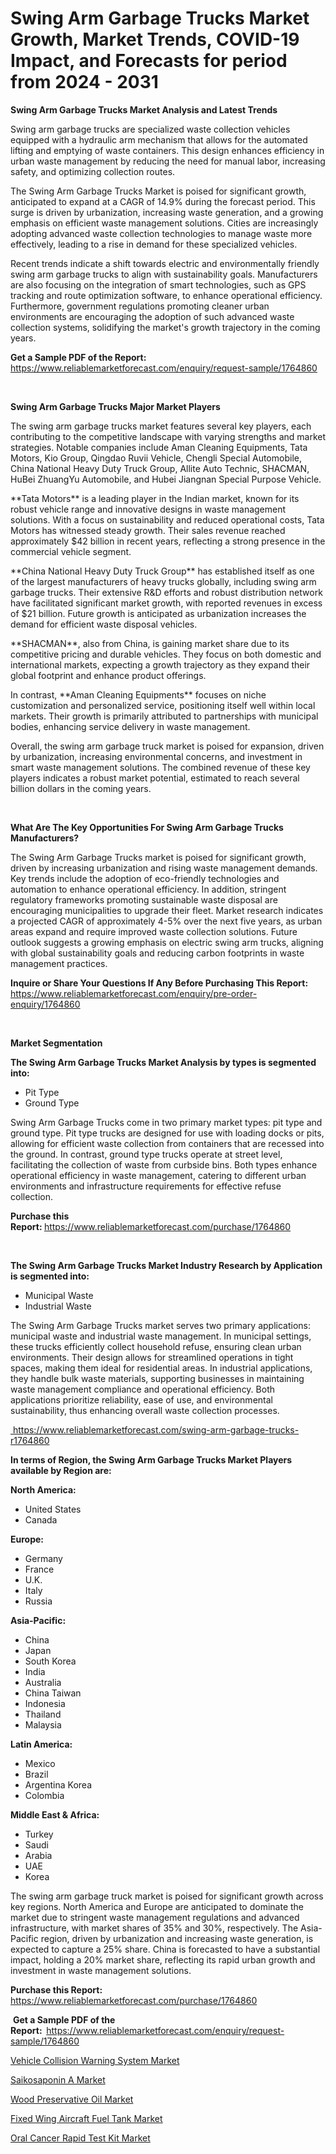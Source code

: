 <p><h1>Swing Arm Garbage Trucks Market Growth, Market Trends, COVID-19 Impact, and Forecasts for period from 2024 - 2031</h1></p><p><strong>Swing Arm Garbage Trucks Market Analysis and Latest Trends</strong></p>
<p><p>Swing arm garbage trucks are specialized waste collection vehicles equipped with a hydraulic arm mechanism that allows for the automated lifting and emptying of waste containers. This design enhances efficiency in urban waste management by reducing the need for manual labor, increasing safety, and optimizing collection routes.</p><p>The Swing Arm Garbage Trucks Market is poised for significant growth, anticipated to expand at a CAGR of 14.9% during the forecast period. This surge is driven by urbanization, increasing waste generation, and a growing emphasis on efficient waste management solutions. Cities are increasingly adopting advanced waste collection technologies to manage waste more effectively, leading to a rise in demand for these specialized vehicles.</p><p>Recent trends indicate a shift towards electric and environmentally friendly swing arm garbage trucks to align with sustainability goals. Manufacturers are also focusing on the integration of smart technologies, such as GPS tracking and route optimization software, to enhance operational efficiency. Furthermore, government regulations promoting cleaner urban environments are encouraging the adoption of such advanced waste collection systems, solidifying the market's growth trajectory in the coming years.</p></p>
<p><strong>Get a Sample PDF of the Report:&nbsp;</strong> <a href="https://www.reliablemarketforecast.com/enquiry/request-sample/1764860?utm_campaign=1170&utm_medium=2&utm_source=Github&utm_content=ia&utm_term=03112024&utm_id=swing-arm-garbage-trucks">https://www.reliablemarketforecast.com/enquiry/request-sample/1764860</a></p>
<p>&nbsp;</p>
<p><strong>Swing Arm Garbage Trucks Major Market Players</strong></p>
<p><p>The swing arm garbage trucks market features several key players, each contributing to the competitive landscape with varying strengths and market strategies. Notable companies include Aman Cleaning Equipments, Tata Motors, Kio Group, Qingdao Ruvii Vehicle, Chengli Special Automobile, China National Heavy Duty Truck Group, Allite Auto Technic, SHACMAN, HuBei ZhuangYu Automobile, and Hubei Jiangnan Special Purpose Vehicle.</p><p>**Tata Motors** is a leading player in the Indian market, known for its robust vehicle range and innovative designs in waste management solutions. With a focus on sustainability and reduced operational costs, Tata Motors has witnessed steady growth. Their sales revenue reached approximately $42 billion in recent years, reflecting a strong presence in the commercial vehicle segment.</p><p>**China National Heavy Duty Truck Group** has established itself as one of the largest manufacturers of heavy trucks globally, including swing arm garbage trucks. Their extensive R&D efforts and robust distribution network have facilitated significant market growth, with reported revenues in excess of $21 billion. Future growth is anticipated as urbanization increases the demand for efficient waste disposal vehicles.</p><p>**SHACMAN**, also from China, is gaining market share due to its competitive pricing and durable vehicles. They focus on both domestic and international markets, expecting a growth trajectory as they expand their global footprint and enhance product offerings.</p><p>In contrast, **Aman Cleaning Equipments** focuses on niche customization and personalized service, positioning itself well within local markets. Their growth is primarily attributed to partnerships with municipal bodies, enhancing service delivery in waste management.</p><p>Overall, the swing arm garbage truck market is poised for expansion, driven by urbanization, increasing environmental concerns, and investment in smart waste management solutions. The combined revenue of these key players indicates a robust market potential, estimated to reach several billion dollars in the coming years.</p></p>
<p>&nbsp;</p>
<p><strong>What Are The Key Opportunities For Swing Arm Garbage Trucks Manufacturers?</strong></p>
<p><p>The Swing Arm Garbage Trucks market is poised for significant growth, driven by increasing urbanization and rising waste management demands. Key trends include the adoption of eco-friendly technologies and automation to enhance operational efficiency. In addition, stringent regulatory frameworks promoting sustainable waste disposal are encouraging municipalities to upgrade their fleet. Market research indicates a projected CAGR of approximately 4-5% over the next five years, as urban areas expand and require improved waste collection solutions. Future outlook suggests a growing emphasis on electric swing arm trucks, aligning with global sustainability goals and reducing carbon footprints in waste management practices.</p></p>
<p><strong>Inquire or Share Your Questions If Any Before Purchasing This Report:</strong> <a href="https://www.reliablemarketforecast.com/enquiry/pre-order-enquiry/1764860?utm_campaign=1170&utm_medium=2&utm_source=Github&utm_content=ia&utm_term=03112024&utm_id=swing-arm-garbage-trucks">https://www.reliablemarketforecast.com/enquiry/pre-order-enquiry/1764860</a></p>
<p>&nbsp;</p>
<p><strong>Market Segmentation</strong></p>
<p><strong>The Swing Arm Garbage Trucks Market Analysis by types is segmented into:</strong></p>
<p><ul><li>Pit Type</li><li>Ground Type</li></ul></p>
<p><p>Swing Arm Garbage Trucks come in two primary market types: pit type and ground type. Pit type trucks are designed for use with loading docks or pits, allowing for efficient waste collection from containers that are recessed into the ground. In contrast, ground type trucks operate at street level, facilitating the collection of waste from curbside bins. Both types enhance operational efficiency in waste management, catering to different urban environments and infrastructure requirements for effective refuse collection.</p></p>
<p><strong>Purchase this Report:&nbsp;</strong><a href="https://www.reliablemarketforecast.com/purchase/1764860?utm_campaign=1170&utm_medium=2&utm_source=Github&utm_content=ia&utm_term=03112024&utm_id=swing-arm-garbage-trucks">https://www.reliablemarketforecast.com/purchase/1764860</a></p>
<p>&nbsp;</p>
<p><strong>The Swing Arm Garbage Trucks Market Industry Research by Application is segmented into:</strong></p>
<p><ul><li>Municipal Waste</li><li>Industrial Waste</li></ul></p>
<p><p>The Swing Arm Garbage Trucks market serves two primary applications: municipal waste and industrial waste management. In municipal settings, these trucks efficiently collect household refuse, ensuring clean urban environments. Their design allows for streamlined operations in tight spaces, making them ideal for residential areas. In industrial applications, they handle bulk waste materials, supporting businesses in maintaining waste management compliance and operational efficiency. Both applications prioritize reliability, ease of use, and environmental sustainability, thus enhancing overall waste collection processes.</p></p>
<p><a href="https://www.reliablemarketforecast.com/swing-arm-garbage-trucks-r1764860?utm_campaign=1170&utm_medium=2&utm_source=Github&utm_content=ia&utm_term=03112024&utm_id=swing-arm-garbage-trucks">&nbsp;https://www.reliablemarketforecast.com/swing-arm-garbage-trucks-r1764860</a></p>
<p><strong>In terms of Region, the Swing Arm Garbage Trucks Market Players available by Region are:</strong></p>
<p>
    <p> <strong> North America: </strong>
        <ul>
            <li>United States</li>
            <li>Canada</li>
        </ul>
        </p> 
    <p> <strong> Europe: </strong>
        <ul>
            <li>Germany</li>
            <li>France</li>
            <li>U.K.</li>
            <li>Italy</li>
            <li>Russia</li>
        </ul>
        </p> 
    <p> <strong> Asia-Pacific: </strong>
        <ul>
            <li>China</li>
            <li>Japan</li>
            <li>South Korea</li>
            <li>India</li>
            <li>Australia</li>
            <li>China Taiwan</li>
            <li>Indonesia</li>
            <li>Thailand</li>
            <li>Malaysia</li>
        </ul>
        </p> 
    <p> <strong> Latin America: </strong>
        <ul>
            <li>Mexico</li>
            <li>Brazil</li>
            <li>Argentina Korea</li>
            <li>Colombia</li>
        </ul>
        </p> 
    <p> <strong> Middle East & Africa: </strong>
        <ul>
            <li>Turkey</li>
            <li>Saudi</li>
            <li>Arabia</li>
            <li>UAE</li>
            <li>Korea</li>
        </ul>
    </p>
    </p>
<p><p>The swing arm garbage truck market is poised for significant growth across key regions. North America and Europe are anticipated to dominate the market due to stringent waste management regulations and advanced infrastructure, with market shares of 35% and 30%, respectively. The Asia-Pacific region, driven by urbanization and increasing waste generation, is expected to capture a 25% share. China is forecasted to have a substantial impact, holding a 20% market share, reflecting its rapid urban growth and investment in waste management solutions.</p></p>
<p><strong>Purchase this Report: </strong><a href="https://www.reliablemarketforecast.com/purchase/1764860?utm_campaign=1170&utm_medium=2&utm_source=Github&utm_content=ia&utm_term=03112024&utm_id=swing-arm-garbage-trucks">https://www.reliablemarketforecast.com/purchase/1764860</a></p>
<p>&nbsp;<strong>Get a Sample PDF of the Report:&nbsp;&nbsp;</strong><a href="https://www.reliablemarketforecast.com/enquiry/request-sample/1764860?utm_campaign=1170&utm_medium=2&utm_source=Github&utm_content=ia&utm_term=03112024&utm_id=swing-arm-garbage-trucks">https://www.reliablemarketforecast.com/enquiry/request-sample/1764860</a></p>
<p><strong></strong></p>
<p><p><a href="https://github.com/padencrooks0o/Market-Research-Report-List-1/blob/main/vehicle-collision-warning-system-market.md?utm_campaign=1170&utm_medium=2&utm_source=Github&utm_content=ia&utm_term=03112024&utm_id=swing-arm-garbage-trucks">Vehicle Collision Warning System Market</a></p><p><a href="https://www.linkedin.com/pulse/evolution-saikosaponin-market-key-shifts-from-2024-2031-hgirf?utm_campaign=1170&utm_medium=2&utm_source=Github&utm_content=ia&utm_term=03112024&utm_id=swing-arm-garbage-trucks">Saikosaponin A Market</a></p><p><a href="https://medium.com/@shanicesca7t/the-global-wood-preservative-oil-market-is-at-the-forefront-of-innovation-driving-rapid-industry-331259f6f27c?utm_campaign=1170&utm_medium=2&utm_source=Github&utm_content=ia&utm_term=03112024&utm_id=swing-arm-garbage-trucks">Wood Preservative Oil Market</a></p><p><a href="https://github.com/birroctaymonyj/Market-Research-Report-List-1/blob/main/fixed-wing-aircraft-fuel-tank-market.md?utm_campaign=1170&utm_medium=2&utm_source=Github&utm_content=ia&utm_term=03112024&utm_id=swing-arm-garbage-trucks">Fixed Wing Aircraft Fuel Tank Market</a></p><p><a href="https://issuu.com/reportprime-2/docs/oral-cancer-rapid-test-kit-market-s_b63171978269ca?utm_campaign=1170&utm_medium=2&utm_source=Github&utm_content=ia&utm_term=03112024&utm_id=swing-arm-garbage-trucks">Oral Cancer Rapid Test Kit Market</a></p></p>
